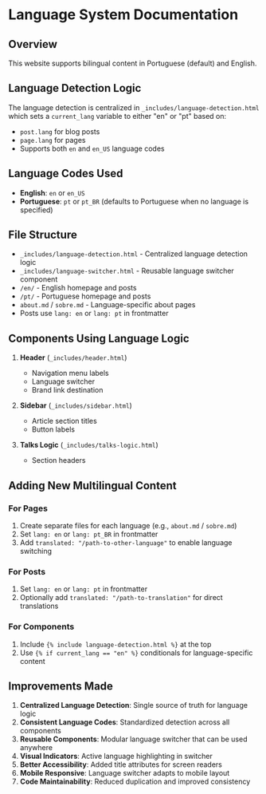 # Language System Documentation

## Overview
This website supports bilingual content in Portuguese (default) and English.

## Language Detection Logic
The language detection is centralized in `_includes/language-detection.html` which sets a `current_lang` variable to either "en" or "pt" based on:
- `post.lang` for blog posts
- `page.lang` for pages  
- Supports both `en` and `en_US` language codes

## Language Codes Used
- **English**: `en` or `en_US` 
- **Portuguese**: `pt` or `pt_BR` (defaults to Portuguese when no language is specified)

## File Structure
- `_includes/language-detection.html` - Centralized language detection logic
- `_includes/language-switcher.html` - Reusable language switcher component
- `/en/` - English homepage and posts
- `/pt/` - Portuguese homepage and posts  
- `about.md` / `sobre.md` - Language-specific about pages
- Posts use `lang: en` or `lang: pt` in frontmatter

## Components Using Language Logic
1. **Header** (`_includes/header.html`)
   - Navigation menu labels
   - Language switcher
   - Brand link destination

2. **Sidebar** (`_includes/sidebar.html`)  
   - Article section titles
   - Button labels

3. **Talks Logic** (`_includes/talks-logic.html`)
   - Section headers

## Adding New Multilingual Content

### For Pages
1. Create separate files for each language (e.g., `about.md` / `sobre.md`)
2. Set `lang: en` or `lang: pt_BR` in frontmatter
3. Add `translated: "/path-to-other-language"` to enable language switching

### For Posts
1. Set `lang: en` or `lang: pt` in frontmatter
2. Optionally add `translated: "/path-to-translation"` for direct translations

### For Components
1. Include `{% include language-detection.html %}` at the top
2. Use `{% if current_lang == "en" %}` conditionals for language-specific content

## Improvements Made
1. **Centralized Language Detection**: Single source of truth for language logic
2. **Consistent Language Codes**: Standardized detection across all components  
3. **Reusable Components**: Modular language switcher that can be used anywhere
4. **Visual Indicators**: Active language highlighting in switcher
5. **Better Accessibility**: Added title attributes for screen readers
6. **Mobile Responsive**: Language switcher adapts to mobile layout
7. **Code Maintainability**: Reduced duplication and improved consistency
